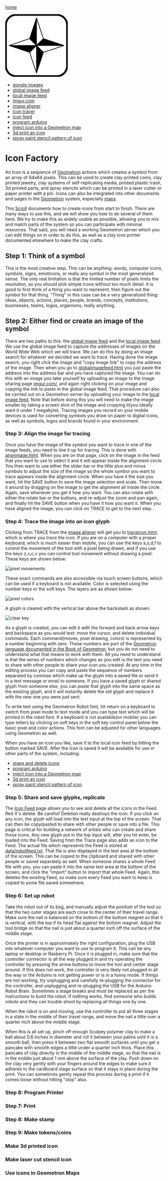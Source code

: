 [home](index.html)

[![](iconsymbols/map.svg)](maps/iconfactory)


 - [google images](https://images.google.com/)
 - [global image feed](globalimagefeed.html)
 - [local image feed](localimagefeed.html)
 - [imgur.com](https://imgur.com/)
 - [image aligner](alignimage.html)
 - [icon tracer](traceicon.html)
 - [icon feed](iconfeed.html)
 - [program arduino](programarduino.html)
 - [inject icon into a Geometron map](icon64.html)
 - [3d print an icon](icon3d.html)
 - [spray paint stencil pattern of icon](lasericon.html)

# Icon Factory

An Icon is a sequence of [Geometron](scrolls/bookofgeometron.md) actions which creates a symbol from an array of 64x64 pixels.  This can be used to create clay printed coins, clay printed jewelry, clay systems of self-replicating media, printed plastic trash, 3d printed parts, and spray stencils which can be printed in a laser cutter or paper printer with a pin.  Icons can also be integrated into other documents and pages in the [Geometron](scrolls/bookofgeometron.md) system, especially [maps](scrolls/maps.md).

This [Scroll](scrolls/scrolls.md) documents how to create icons from start to finish.  There are many ways to use this, and we will show you how to do several of them here.  We try to make this as widely usable as possible, allowing you to mix and match parts of the system so you can participate with minimal resources.  That said, you will need a working Geometron server which you can edit things on in order to do this, as well as a clay icon printer documented elsewhere to make the clay crafts.

## Step 1: Think of a symbol

This is the most creative step.  This can be anything: words, computer icons, symbols, signs, emoticons, or really any symbol in the most generalized sense. The only real limitation is that the limited number of pixels limits the resolution, so you should pick simple icons without too much detail.  It is good to first think of a thing you want to represent, then figure out the symbol for that thing.  "Thing" in this case can be a very generalized thing: ideas, objects, actions, places, people, brands, concepts, institutions, businesses, teams, logos, organisms, really anything.  

## Step 2: Either find or create an image of the symbol 

There are two paths to this: the [global image feed](globalimagefeed.html) and the [local image feed](localimagefeed.html).  We use the global image feed to capture the addresses of images on the World Wide Web which we will trace.  We can do this by doing an image search for whatever we decided we want to trace.  Having done the image search, you right click the image and "copy image link" to copy the address of the image.  Then when you go to [globalimagefeed.html](globalimagefeed.html) you just paste the address into the address bar and you have captured the image.  You can do this with an image you take yourself by uploading an image to the image sharing page [imgur.com/](https://imgur.com/), and again right clicking on your image and copying the link to paste in the global image feed.  That procedure can also be carried out on a Geometron server by uploading your image to the [local image feed](localimagefeed.html).  Note that before doing this you will need to make the image smaller by taking a screen shot of the image and cropping it(you ideally want it under 1 megabyte).  Tracing images you record on your mobile devices is used for converting symbols you draw on paper to digital icons, as well as symbols, logos and brands found in your environment.

### Step 3: Align the image for tracing

Once you have the image of the symbol you want to trace in one of the image feeds, you need to line it up for tracing.  This is done with [alignimage.html](alignimage.html).  When you are on that page, click on the image in the feed that you want to use to select it and it will appear inside the alignment circle.  You then want to use either the slider bar or the little plus and minus symbols to adjust the size of the image so the whole symbol you want to trace appears inside the alignment circle.  When you have it the size you want, hit the SAVE button to save the image selection and scale.  Then move it around by dragging on the image to get the alignment all inside the circle.  Again, save whenever you get it how you want. You can also rotate with either the rotate bar or the buttons, and re-adjust the zoom and pan again, and finally hit the SAVE button when you have it how you want it.  When you have aligned the image, you can click on TRACE to get to the next step.

### Step 4: Trace the image into an icon glyph

Clicking from TRACE from the [image aligner](alignimage.html) will get you to [traceicon.html](traceicon.html), which is where you trace the icon.  If you are on a computer with a proper keyboard, which is much easier than mobile, you can use the keys a,s,d,f to control the movement of the tool with a pixel being drawn, and if you use the keys z,x,c,v you can control tool movement without drawing a pixel.  These keys are shown below:

![pixel movements](https://i.imgur.com/csr4ZMb.png)

These exact commands are also accessible via touch screen buttons, which can be used if a keyboard is not available.  Color is selected using the number keys or the soft keys.  The layers are as shown below:

![pixel colors](https://i.imgur.com/MCA8IT3.png)

A glyph is cleared with the vertical bar above the backslash as shown:

![clear key](https://i.imgur.com/2GEtsfK.png)

As a glyph is created, you can edit it with the forward and back arrow keys and backspace as you would text: move the cursor, and delete individual commands.  Each command(moves, pixel drawing, colors) is represented by a number beginning with zero.  These numbers are part of the [Geometron language documented in the Book of Geometron](scrolls/bookofgeometron.md), but you do not need to understand what that means to work with them.  All you need to understand is that the series of numbers which changes as you edit is the text you need to share with other people to share your icon you created.  At any time in the editing process you can copy and paste the sequence of numbers separated by commas which make up the glyph into a saved file or send it in a text message or email to someone.  If you have a saved glyph or shared glyph from someone else, you can *paste* that glyph into the same space as the existing glyph, and it will instantly delete the old glyph and replace it with the new one you were just sent.    

To write text using the Geometron Robot font, hit return on a keyboard to switch from pixel mode to text mode and you can type text which will be printed in the robot font.  If a keyboard is not available(on mobile) you can type letters by clicking on soft keys in the soft key control panel below the basic pixel and color actions.  This font can be adjusted for other languages using Geometron as well.

When you have an icon you like, save it to the local icon feed by hitting the button marked SAVE.  After the icon is saved it will be available for use in other parts of the system, including:

 - [share and delete icons](iconfeed.html)
 - [program arduino](programarduino.html)
 - [inject icon into a Geometron map](icon64.html)
 - [3d print an icon](icon3d.html)
 - [spray paint stencil pattern of icon](lasericon.html)


### Step 5: Share and save glyphs, replicate

The [Icon Feed](iconfeed.html) page allows you to see and delete all the icons in the Feed.  Red X's delete. Be careful! Deletion really destroys the icon.  If you click on any icon, the glyph will load into the text input at the top of the screen.  That can then be copy/pasted to share with other people or save into a file. This page is critical for building a network of artists who can create and share these icons.  Any new glyph put in the top input will, after you hit enter, be loaded into the Feed.  Saving from the Trace page also adds an icon to the Feed.  The actual file which represents the Feed is stored at [data/robotfeed.txt](data/robotfeed.txt).  That file is also displayed in the text area at the bottom of the screen.  This can be copied to the clipboard and shared with other people or saved separately as well.  When someone shares a whole Feed file with you, you can paste it into the same text area at the bottom of the screen, and click the "import" button to import that whole Feed.  Again, this deletes the existing Feed, so make sure every Feed you want to keep is copied to some file saved somewhere.

### Step 6: Set up robot

Take the robot out of its bag, and manually adjust the position of the tool so that the two outer stages are each close to the center of their travel range.  Make sure the nail is balanced on the bottom of the bottom magnet so that it is vertical, with the top if its head flat against the bottom magnet. Adjust the tool bridge so that the nail is just about a quarter inch off the surface of the middle stage.

Once the printer is in approximately the right configuration, plug the USB into whatever computer you want to use to program it. This can be any laptop or desktop or Rasberry Pi.  Once it is plugged in, make sure that the controller connector is all the way plugged in and try operating the controller by pressing the arrow buttons to move the tool and center stage around. If this does not work, the controller is very likely not plugged in all the way or the Arduino is not getting power or is in a funny mode.  If things are not working, try unplugging and carefully re-plugging the connector for the controller, and unplugging and re-plugging the USB for the Arduino Robot Brain.  Sometimes a stage breaks and must be replaced as per the instructions to build the robot.  If nothing works, find someone who builds robots and they can trouble shoot by replacing all things one by one.  

When the robot is on and moving, use the controller to put all three stages in a state in the middle of their travel range, and move the nail a little over a quarter inch above the middle stage.  

When this is all set up, pinch off enough Sculpey polymer clay to make a ball about 0.6 inches in diameter and roll it between your palms until it is a smooth ball, then press it between two flat smooth surfaces until you get a pancake with smooth edges a little under a quarter inch thick.  Place this pancake of clay directly in the middle of the middle stage, so that the nail is in the middle just about 1 mm above the surface of the clay.  Push down on the clay very gently with your fingers around the edges to make sure it adheres to the cardboard stage surface so that it stays in place during the print.  You can sometimes gently repeat this process during a print if it comes loose without hitting "stop" also.

### Step 8: Program Printer


### Step 7: Print



### Step 8: Make stamp

### Step 9: Make tokens/coins

###  Make 3d printed icon

###  Make laser cut stencil icon

### Use icons in Geometron Maps



